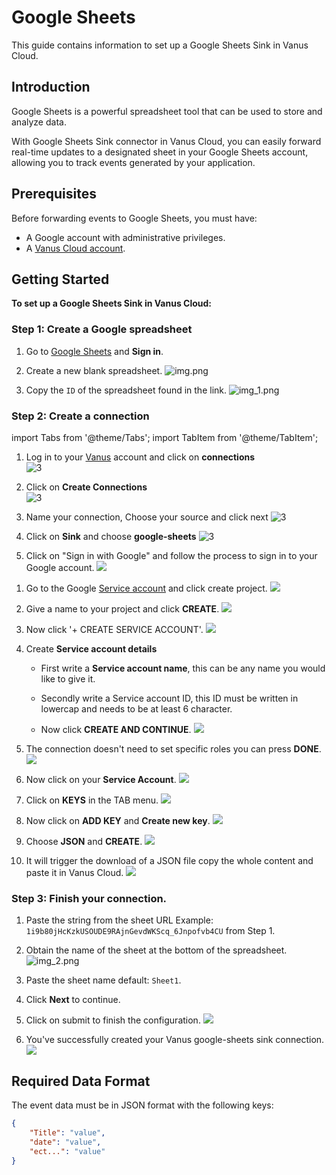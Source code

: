 # Google Sheets

This guide contains information to set up a Google Sheets Sink in Vanus Cloud.

## Introduction

Google Sheets is a powerful spreadsheet tool that can be used to store and analyze data. 

With Google Sheets Sink connector in Vanus Cloud, you can easily forward real-time updates to a designated sheet in your Google Sheets account, allowing you to track events generated by your application.

## Prerequisites

Before forwarding events to Google Sheets, you must have:

- A Google account with administrative privileges.
- A [Vanus Cloud account](https://cloud.vanus.ai).

## Getting Started

**To set up a Google Sheets Sink in Vanus Cloud:**

### Step 1: Create a Google spreadsheet
1. Go to [Google Sheets](https://docs.google.com/spreadsheets/u/0/) and **Sign in**.  

2. Create a new blank spreadsheet.
![img.png](images/1.png)  

3. Copy the `ID` of the spreadsheet found in the link.
![img_1.png](images/2.png)  

### Step 2: Create a connection  

import Tabs from '@theme/Tabs';
import TabItem from '@theme/TabItem';

<Tabs>

<TabItem label="Authentication via Google" value="authentication-via-google">

1. Log in to your [Vanus](https://cloud.vanus.ai) account and click on **connections**  
![3](images/go%20to%20vanuscloud.png)  

2. Click on **Create Connections**  
![3](images/click%20create%20connection.png)  

3. Name your connection, Choose your source and click next 
![3](images/choose%20source.png) 

4. Click on **Sink** and choose **google-sheets** 
![3](images/choose%20sink.png) 


5. Click on "Sign in with Google" and follow the process to sign in to your Google account.
   ![](images/3.png)

</TabItem>

<TabItem label="Service Account Credentials" value="service-account-credentials">

1. Go to the Google [Service account](https://console.cloud.google.com/iam-admin/serviceaccounts) and click create project.
![](images/img_3.png)  

2. Give a name to your project and click **CREATE**.
![](images/4.png)  

3. Now click '+ CREATE SERVICE ACCOUNT'.
![](images/5.png)  

4. Create **Service account details**
    - First write a **Service account name**, this can be any name you would like to give it. 

    - Secondly write a Service account ID, this ID must be written in lowercap and needs to be at least 6 character.  

    - Now click **CREATE AND CONTINUE**.
![](images/6.png)  

5. The connection doesn't need to set specific roles you can press **DONE**.
![](images/7.png)  

6. Now click on your **Service Account**.
![](images/8.png)  

7. Click on **KEYS** in the TAB menu.
![](images/9.png)  

8. Now click on **ADD KEY** and **Create new key**.
![](images/10.png)  

9. Choose **JSON** and **CREATE**.
![](images/11.png)  

10. It will trigger the download of a JSON file copy the whole content and paste it in Vanus Cloud.
![](images/img_12.png)  


</TabItem>

</Tabs>

### Step 3: Finish your connection.

1. Paste the string from the sheet URL Example: `1i9b80jHcKzkUSOUDE9RAjnGevdWKScq_6Jnpofvb4CU` from Step 1.  

2. Obtain the name of the sheet at the bottom of the spreadsheet.
   ![img_2.png](images/12.png)  

3. Paste the sheet name default: `Sheet1`.  

4. Click **Next** to continue.  

5. Click on submit to finish the configuration. 
![](images/submit.png)  

6. You've successfully created your Vanus google-sheets sink connection.  
![](images/created.png)  

## Required Data Format

The event data must be in JSON format with the following keys:

```json
{
    "Title": "value",
    "date": "value",
    "ect...": "value"
}
```
